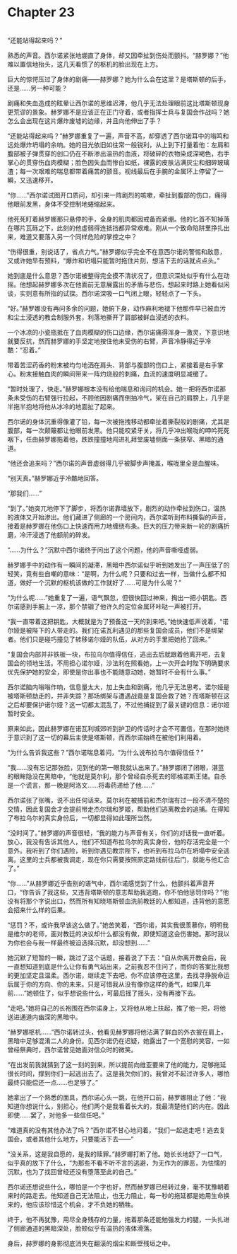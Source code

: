 # Chapter 23

<br>
“还能站得起来吗？”

熟悉的声音。西尔诺紧张地绷直了身体，却又因牵扯到伤处而颤抖。“赫罗娜？”他难以置信地抬头，这几天看惯了的枢机的脸出现在上方。

巨大的惊愕压过了身体的剧痛——赫罗娜？她为什么会在这里？是塔斯顿的后手，还是……另一种可能？

剧痛和失血造成的眩晕让西尔诺的思维迟滞，他几乎无法处理眼前这比塔斯顿现身更荒谬的景象。赫罗娜不是应该正在正门守着，或者指挥士兵与复国会作战吗？她怎么会出现在这片爆炸废墟的边缘，并且向他伸出了手？

“还能站得起来吗？”赫罗娜重复了一遍，声音不高，却穿透了西尔诺耳中的嗡鸣和远处爆炸坍塌的余响。她的目光依旧如往常一般锐利，从上到下打量着他：左肩和腹部被子弹贯穿的创口仍在不断渗出温热的血液，将破碎的衣物染成深褐色，右手掌心的贯穿伤血肉模糊；脸色因失血而惨白如纸，裸露的皮肤沾满灰尘和细碎玻璃渣；每一次艰难的喘息都带着痛苦的颤音。视线最后在手腕的金属环上停留了一瞬，又迅速移开。

“你……”西尔诺试图开口质问，却引来一阵剧烈的咳嗽，牵扯到腹部的伤口，痛得他眼前发黑，身体不受控制地蜷缩起来。

他死死盯着赫罗娜那只悬停的手，全身的肌肉都因戒备而紧绷。他的匕首不知掉落在哪片瓦砾之下，此刻的他虚弱得连抵挡都异常艰难。刚从一个致命陷阱里挣扎出来，难道又要落入另一个同样危险的掌控之中？

“伤得很重，别说话了，省点力气。”赫罗娜似乎完全不在意西尔诺的警惕和敌意，又或许她早有预料，“爆炸和坍塌只能暂时拖住片刻，想活下去的话就点点头。”

她到底是什么意思？西尔诺被整得完全摸不清状况了，但意识深处似乎有什么在动摇。他想起赫罗娜多次在他面前无意展露出的矛盾与悲伤，想起来时路上她看似闲谈，实则意有所指的试探。西尔诺深吸一口气闭上眼，轻轻点了一下头。

“好。”赫罗娜没有再问多余的问题，她俯下身，动作麻利地褪下他那件早已被血污和尘土浸透的教会制服外套，利落地撕开了肩部被鲜血浸透的衣料。

一个冰凉的小瓷瓶抵在了血肉模糊的伤口边缘，西尔诺痛得浑身一激灵，下意识地就要反抗，然而赫罗娜的手坚定地按住他未受伤的右臂，声音冷静得近乎冷酷：“忍着。”

带着苦涩药香的粉末被均匀地洒在肩头、背部与腹部的伤口上，紧接着是右手掌心。粉末接触血肉的瞬间带来一阵灼烧般的刺痛，血流的速度明显减缓了。

“暂时处理了，快走。”赫罗娜根本没有给他喘息和询问的机会。她一把将西尔诺那条未受伤的右臂强行拉起，不顾他因剧痛而倒抽冷气，架在自己的肩膀上，几乎是半拖半抱地将他从冰冷的地面扯了起来。

西尔诺的身体沉重得像灌了铅，每一次被拖拽移动都牵扯着撕裂般的剧痛，尤其是腹部，每一次颠簸都让他眼前发黑。他只能咬紧牙关，将几乎冲出喉咙的呻吟死死咽下，任由赫罗娜拖着他，跌跌撞撞地闯进礼拜堂废墟侧面一条狭窄、黑暗的通道。

“他还会追来吗？”西尔诺的声音虚弱得几乎被脚步声掩盖，喉咙里全是血腥味。

“别天真。”赫罗娜近乎冷酷地回答。

“那我们……”

“到了。”她突兀地停下了脚步，将西尔诺靠墙放下，剧烈的动作牵扯到伤口，温热的液体又开始渗出。他们藏进了侧廊的一个房间内，西尔诺听到布料撕裂的声音，接着是赫罗娜在他伤口上快速而用力地缠绕布条。巨大的压力带来新一轮的剧痛折磨，冷汗浸透了他额前的碎发。

“……为什么？”沉默中西尔诺终于问出了这个问题，他的声音嘶哑虚弱。

赫罗娜手中的动作有一瞬间的凝滞，黑暗中西尔诺似乎听到她发出了一声压低了的轻笑，竟有些自嘲的意味：“是啊，为什么呢？只要和过去一样，当做什么都不知道，做好一个沉默的枢机该做的工作就好了……可是为什么呢？”

“为什么呢……”她重复了一遍，语气飘忽，但很快回过神来，掏出一把小钥匙。西尔诺感到手腕上一凉，那个禁锢了他许久的定位金属环咔哒一声被打开。

“我一直带着这把钥匙，大概就是为了预备这一天的到来吧。”她快速低声说着，“诺尔娅是被陛下的人带走的。我们在诺瓦利遇见的那些复国会成员，他们不是绑架者。他们只是碰巧撞见了转移诺尔娅的队伍，从对方的手里把她抢了回来。”

“复国会内部并非铁板一块，布拉乌尔值得信任，逃出去后就跟着他离开吧，去复国会的领地生活。不用担心诺尔娅，沙法利在照看她，上一次开会时陛下明确要求优先保护她的安全，即使是你出事也不能随意动她，她暂时不会有什么事。”

西尔诺脑内嗡嗡作响，信息量太大，加上失血和剧痛，他几乎无法思考。诺尔娅是被塔斯顿劫走的，并非失踪？那场绑架与遭遇战竟是复国会救了她？而塔斯顿在这之后却要保护诺尔娅？这一切都太混乱了，不过他捕捉到了最关键的信息：诺尔娅暂时安全。

原来如此，因此赫罗娜在诺瓦利城郊听到护卫的传话时才会不可置信，在那时她终于意识到了这一切的幕后主使是塔斯顿，而西尔诺始终在被他们利用着。

“为什么告诉我这些？”西尔诺喘息着问，“为什么说布拉乌尔值得信任？”

“我……没有忘记那张脸，见到他的第一眼我就认出来了。”赫罗娜闭了闭眼，湛蓝的眼眸隐没在黑暗中，“他就是莫尔利，那个曾经自杀死去的耶格诺斯王储。自杀是一个谎言，那一晚是阿洛文……将毒药递给了他……”

西尔诺张了张嘴，说不出任何话来。莫尔利在被捕前和杰尔瑞有过一段不清不楚的交情，因此复国会才会提前带走杰尔瑞和罗姬，帮助他们逃离教会的追捕。在得知了布拉乌尔的真实身份后，一切都显得如此理所当然。

“没时间了。”赫罗娜的声音很轻，“我的能力与声音有关，你们的对话我一直听着。放心，我没有告诉其他人，他们不知道布拉乌尔的真实身份，他的存活完全是一个意外。我听到了你们遇险，听到你遇见教宗陛下，也听到布拉乌尔在坍塌中安全逃离。这里的士兵都被我调走，现在你只需要按照原定路线前往后门，就能与他汇合了。”

“你……”从赫罗娜近乎告别的语气中，西尔诺感觉到了什么，他颤抖着声音开口，“你告诉了我这些，又违背塔斯顿的意志帮助我逃跑，你不怕他惩罚你吗？”他没有将那个字说出口，然而所有知晓塔斯顿血洗前教廷的人都知道，违背他的意愿会招来什么样的后果。

“惩罚？不，或许我早该这么做了。”她苦笑着，“西尔诺，其实我很羡慕你，明明我是维尔的老师，面对教廷的决议却什么都没有做，即使知道这会伤害她。那时我以为你也会与我一样最终被迫选择沉默，却没想到……”

她沉默了短暂的一瞬，跳过了这个话题，接着说了下去：“自从你离开教会后，我一直想知道到底是什么让你有勇气站出来，之前我忍不住问了，而你的答案比我想的更加坚定且温柔。西尔诺，继续走下去吧，你不应该停在这里，去找寻挣脱命运后属于你的方向、你的未来。只是可惜我从没有像你这样的勇气，如果几年前……”她顿住了，似乎想说些什么，可最后摇了摇头，没有再接下去。

“走吧。”她将自己的长袍围在西尔诺身上，又将他从地上扶起，推了他一把，将他送进通道内幽深的黑暗中。

“赫罗娜枢机……”西尔诺转过头，他看见赫罗娜将他沾满了鲜血的外衣披在肩上，黑暗中足够混淆二人的身份。见西尔诺仍在迟疑，她露出了一个宽慰的笑容，一如曾经祭典时，西尔诺曾见她面对信众时的微笑。

“在出发前我就猜到了这一刻的到来，所以提前向维亚要来了他的能力，足够拖延很长时间，撑到你们一起逃出去了。这是我欠你们的，我曾对不起过许多人，哪怕最终只能偿还一点……也足够了。”

她拿出了一个熟悉的面具，西尔诺心头一跳，在他开口前，赫罗娜阻止了他：“我知道你想说什么，别担心，他们两个是我看着长大的，我最清楚他们的内在。因此即使……罢了，对他多一些信任吧。”

“难道真的没有其他办法了吗？”西尔诺不甘心地问着，“我们一起逃走吧！逃去复国会，或者其他什么地方，只要能活下去——”

“没关系，这是我自愿的，是我的赎罪。”赫罗娜打断了他。她长长地舒了一口气，似乎真的放下了什么，“为那些不看不听不言的逃避，为无作为的罪恶，为怯懦的沉默，也为了找回曾经还没有堕落至此的自己。”

西尔诺还想说些什么，哪怕是一个字也好，然而赫罗娜已经转过身，毫不犹豫朝着来时的路走去。他知道自己无法阻止，也无力阻止，每一秒的拖延都是她用生命换来的，他应该珍惜这个机会，才不负她的牺牲。

终于，他不再犹豫，用尽全身残存的力量，拖着那条还能勉强发力的腿，一头扎进了侧廊通道的黑暗深处，脸颊似乎有温热的液体滑落。

身后，赫罗娜的身影彻底消失在翻滚的烟尘和断壁残垣之中。
